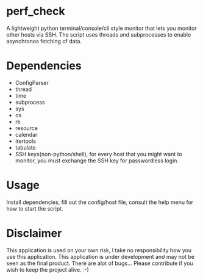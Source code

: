 # perf_check
A lightweight python terminal/console/cli style monitor that lets you monitor other hosts via SSH.
The script uses threads and subprocesses to enable asynchronos fetching of data.

# Dependencies
* ConfigParser
* thread
* time
* subprocess
* sys
* os
* re
* resource
* calendar
* itertools
* tabulate
* SSH keys(non-python/shell), for every host that you might want to monitor, you must exchange the SSH key for passwordless login.

# Usage
Install dependencies, fill out the config/host file, consult the help menu for how to start the script.

# Disclaimer
This application is used on your own risk, I take no responsibility how you use this application.
This application is under development and may not be seen as the final product.
There are alot of bugs...
Please contribute if you wish to keep the project alive. :-)
